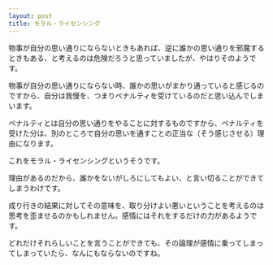 ```yaml
---
layout: post
title: モラル・ライセンシング
---
```


物事が自分の思い通りにならないときもあれば、逆に誰かの思い通りを邪魔するときもある、と考えるのは危険だろうと思っていましたが、やはりそのようです。

物事が自分の思い通りにならない時、誰かの思いがまかり通っていると感じるのですから、自分は我慢を、つまりペナルティを受けているのだと思い込んでしまいます。

ペナルティとは自分の思い通りをやることに対するものですから、ペナルティを受けた分は、別のところで自分の思いを通すことの正当な（そう感じさせる）理由になります。

これをモラル・ライセンシングというそうです。

理由があるのだから、誰かをないがしろにしてもよい、と言い切ることができてしまうわけです。

成り行きの結果に対してその意味を、取り分けよい悪いということを考えるのは思考を歪ませるのかもしれません。感情にはそれをするだけの力があるようです。

どれだけそれらしいことを言うことができても、その論理が感情に乗ってしまってしまっていたら、なんにもならないのですね。
